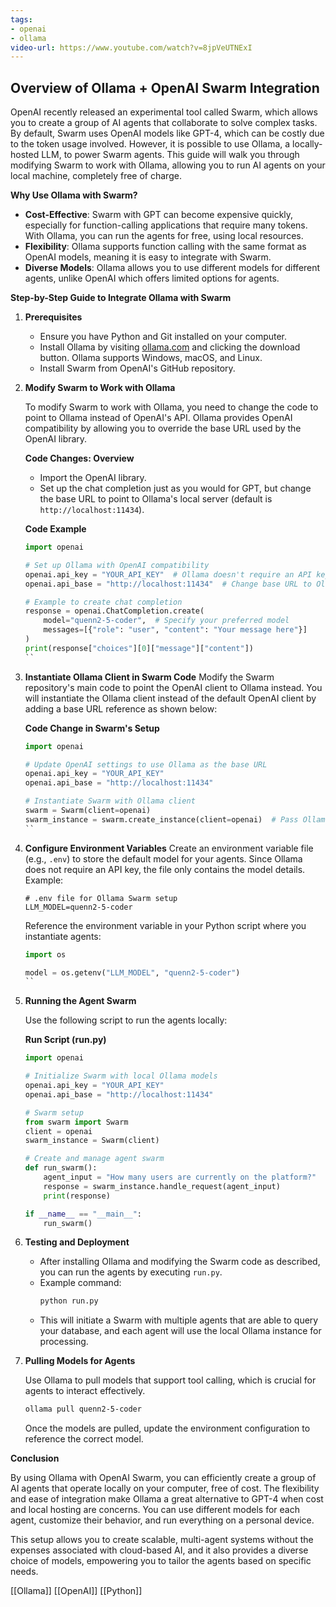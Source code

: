 ```yaml
---
tags:
- openai
- ollama
video-url: https://www.youtube.com/watch?v=8jpVeUTNExI
---
```

## **Overview of Ollama + OpenAI Swarm Integration**

OpenAI recently released an experimental tool called Swarm, which allows you to create a group of AI agents that collaborate to solve complex tasks. By default, Swarm uses OpenAI models like GPT-4, which can be costly due to the token usage involved. However, it is possible to use Ollama, a locally-hosted LLM, to power Swarm agents. This guide will walk you through modifying Swarm to work with Ollama, allowing you to run AI agents on your local machine, completely free of charge.

**Why Use Ollama with Swarm?**

- **Cost-Effective**: Swarm with GPT can become expensive quickly, especially for function-calling applications that require many tokens. With Ollama, you can run the agents for free, using local resources.
- **Flexibility**: Ollama supports function calling with the same format as OpenAI models, meaning it is easy to integrate with Swarm.
- **Diverse Models**: Ollama allows you to use different models for different agents, unlike OpenAI which offers limited options for agents.

**Step-by-Step Guide to Integrate Ollama with Swarm**

1. **Prerequisites**
   - Ensure you have Python and Git installed on your computer.
   - Install Ollama by visiting [ollama.com](https://ollama.com) and clicking the download button. Ollama supports Windows, macOS, and Linux.
   - Install Swarm from OpenAI's GitHub repository.

2. **Modify Swarm to Work with Ollama**

   To modify Swarm to work with Ollama, you need to change the code to point to Ollama instead of OpenAI's API. Ollama provides OpenAI compatibility by allowing you to override the base URL used by the OpenAI library.

   **Code Changes: Overview**
   - Import the OpenAI library.
   - Set up the chat completion just as you would for GPT, but change the base URL to point to Ollama's local server (default is `http://localhost:11434`).

   **Code Example**
   ```python
   import openai

   # Set up Ollama with OpenAI compatibility
   openai.api_key = "YOUR_API_KEY"  # Ollama doesn't require an API key, but it's still defined for compatibility
   openai.api_base = "http://localhost:11434"  # Change base URL to Ollama's local server

   # Example to create chat completion
   response = openai.ChatCompletion.create(
       model="quenn2-5-coder",  # Specify your preferred model
       messages=[{"role": "user", "content": "Your message here"}]
   )
   print(response["choices"][0]["message"]["content"])
   ``

3. **Instantiate Ollama Client in Swarm Code**
   Modify the Swarm repository's main code to point the OpenAI client to Ollama instead. You will instantiate the Ollama client instead of the default OpenAI client by adding a base URL reference as shown below:

   **Code Change in Swarm's Setup**
   ```python
   import openai

   # Update OpenAI settings to use Ollama as the base URL
   openai.api_key = "YOUR_API_KEY"
   openai.api_base = "http://localhost:11434"

   # Instantiate Swarm with Ollama client
   swarm = Swarm(client=openai)
   swarm_instance = swarm.create_instance(client=openai)  # Pass Ollama client to Swarm
   ``

4. **Configure Environment Variables**
   Create an environment variable file (e.g., `.env`) to store the default model for your agents. Since Ollama does not require an API key, the file only contains the model details. Example:
   ```
   # .env file for Ollama Swarm setup
   LLM_MODEL=quenn2-5-coder
   ```

   Reference the environment variable in your Python script where you instantiate agents:

   ```python
   import os

   model = os.getenv("LLM_MODEL", "quenn2-5-coder")
   ``

5. **Running the Agent Swarm**

   Use the following script to run the agents locally:

   **Run Script (run.py)**
   ```python
   import openai

   # Initialize Swarm with local Ollama models
   openai.api_key = "YOUR_API_KEY"
   openai.api_base = "http://localhost:11434"

   # Swarm setup
   from swarm import Swarm
   client = openai
   swarm_instance = Swarm(client)

   # Create and manage agent swarm
   def run_swarm():
       agent_input = "How many users are currently on the platform?"
       response = swarm_instance.handle_request(agent_input)
       print(response)

   if __name__ == "__main__":
       run_swarm()
   ```

6. **Testing and Deployment**
   - After installing Ollama and modifying the Swarm code as described, you can run the agents by executing `run.py`.
   - Example command:
     ```sh
     python run.py
     ```
   - This will initiate a Swarm with multiple agents that are able to query your database, and each agent will use the local Ollama instance for processing.

7. **Pulling Models for Agents**

   Use Ollama to pull models that support tool calling, which is crucial for agents to interact effectively.

   ```sh
   ollama pull quenn2-5-coder
   ```

   Once the models are pulled, update the environment configuration to reference the correct model.

**Conclusion**

By using Ollama with OpenAI Swarm, you can efficiently create a group of AI agents that operate locally on your computer, free of cost. The flexibility and ease of integration make Ollama a great alternative to GPT-4 when cost and local hosting are concerns. You can use different models for each agent, customize their behavior, and run everything on a personal device.

This setup allows you to create scalable, multi-agent systems without the expenses associated with cloud-based AI, and it also provides a diverse choice of models, empowering you to tailor the agents based on specific needs.

[[Ollama]]  [[OpenAI]]  [[Python]]